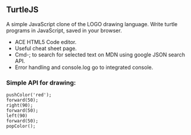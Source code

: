 ## TurtleJS

A simple JavaScript clone of the LOGO drawing language. Write turtle programs in JavaScript,
saved in your browser.

* ACE HTML5 Code editor.
* Useful cheat sheet page.
* Cmd-; to search for selected text on MDN using google JSON search API.
* Error handling and console.log go to integrated console.


### Simple API for drawing:
```
pushColor('red');
forward(50);
right(90);
forward(50);
left(90)
forward(50);
popColor();
```
